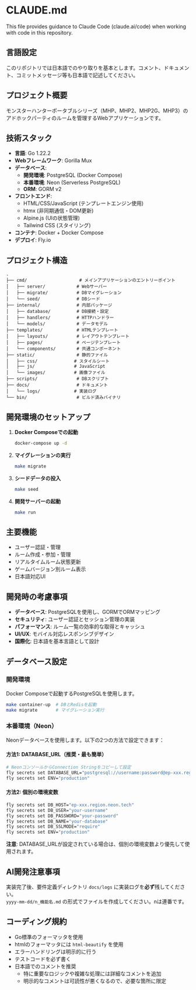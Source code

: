 # CLAUDE.md

This file provides guidance to Claude Code (claude.ai/code) when working with code in this repository.

## 言語設定

このリポジトリでは日本語でのやり取りを基本とします。コメント、ドキュメント、コミットメッセージ等も日本語で記述してください。

## プロジェクト概要

モンスターハンターポータブルシリーズ（MHP、MHP2、MHP2G、MHP3）のアドホックパーティのルームを管理するWebアプリケーションです。

## 技術スタック

- **言語**: Go 1.22.2
- **Webフレームワーク**: Gorilla Mux
- **データベース**: 
  - **開発環境**: PostgreSQL (Docker Compose)
  - **本番環境**: Neon (Serverless PostgreSQL)
  - **ORM**: GORM v2
- **フロントエンド**: 
  - HTML/CSS/JavaScript (テンプレートエンジン使用)
  - htmx (非同期通信・DOM更新)
  - Alpine.js (UIの状態管理)
  - Tailwind CSS (スタイリング)
- **コンテナ**: Docker + Docker Compose
- **デプロイ**: Fly.io

## プロジェクト構造

```
.
├── cmd/                    # メインアプリケーションのエントリーポイント
│   ├── server/            # Webサーバー
│   ├── migrate/           # DBマイグレーション
│   └── seed/              # DBシード
├── internal/              # 内部パッケージ
│   ├── database/          # DB接続・設定
│   ├── handlers/          # HTTPハンドラー
│   └── models/            # データモデル
├── templates/             # HTMLテンプレート
│   ├── layouts/           # レイアウトテンプレート
│   ├── pages/             # ページテンプレート
│   └── components/        # 共通コンポーネント
├── static/                # 静的ファイル
│   ├── css/              # スタイルシート
│   ├── js/               # JavaScript
│   └── images/           # 画像ファイル
├── scripts/               # DBスクリプト
├── docs/                  # ドキュメント
│   └── logs/             # 実装ログ
└── bin/                   # ビルド済みバイナリ
```

## 開発環境のセットアップ

1. **Docker Composeでの起動**
   ```bash
   docker-compose up -d
   ```

2. **マイグレーションの実行**
   ```bash
   make migrate
   ```

3. **シードデータの投入**
   ```bash
   make seed
   ```

4. **開発サーバーの起動**
   ```bash
   make run
   ```

## 主要機能

- ユーザー認証・管理
- ルーム作成・参加・管理
- リアルタイムルーム状態更新
- ゲームバージョン別ルーム表示
- 日本語対応UI

## 開発時の考慮事項

- **データベース**: PostgreSQLを使用し、GORMでORMマッピング
- **セキュリティ**: ユーザー認証とセッション管理の実装
- **パフォーマンス**: ルーム一覧の効率的な取得とキャッシュ
- **UI/UX**: モバイル対応レスポンシブデザイン
- **国際化**: 日本語を基本言語として設計

## データベース設定

### 開発環境
Docker Composeで起動するPostgreSQLを使用します。
```bash
make container-up  # DBとRedisを起動
make migrate       # マイグレーション実行
```

### 本番環境（Neon）
Neonデータベースを使用します。以下の2つの方法で設定できます：

#### 方法1: DATABASE_URL（推奨・最も簡単）
```bash
# NeonコンソールからConnection Stringをコピーして設定
fly secrets set DATABASE_URL="postgresql://username:password@ep-xxx.region.neon.tech/database?sslmode=require"
fly secrets set ENV="production"
```

#### 方法2: 個別の環境変数
```bash
fly secrets set DB_HOST="ep-xxx.region.neon.tech"
fly secrets set DB_USER="your-username"
fly secrets set DB_PASSWORD="your-password"
fly secrets set DB_NAME="your-database"
fly secrets set DB_SSLMODE="require"
fly secrets set ENV="production"
```

**注意**: DATABASE_URLが設定されている場合は、個別の環境変数より優先して使用されます。

## AI開発注意事項

実装完了後、要件定義ディレクトリ `docs/logs` に実装ログを**必ず**残してください。<br/>
`yyyy-mm-dd/n_機能名.md` の形式でファイルを作成してください。nは連番です。<br/>

## コーディング規約

- Go標準のフォーマッタを使用
- htmlのフォーマッタには `html-beautify` を使用
- エラーハンドリングは明示的に行う
- テストコードを必ず書く
- 日本語でのコメントを推奨
    - 特に重要なロジックや複雑な処理には詳細なコメントを追加
    - 明示的なコメントは可読性が悪くなるので、必要な箇所に限定
